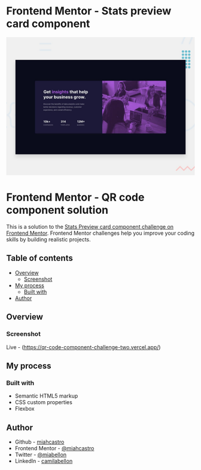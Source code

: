 # Frontend Mentor - Stats preview card component

![Design preview for the Stats preview card component coding challenge](./design/desktop-preview.jpg)

# Frontend Mentor - QR code component solution

This is a solution to the [Stats Preview card component challenge on Frontend Mentor](https://www.frontendmentor.io/challenges/stats-preview-card-component-8JqbgoU62/hub/stats-preview-card-component-ByVi9PhQq).
Frontend Mentor challenges help you improve your coding skills by building realistic projects. 

## Table of contents

- [Overview](#overview)
  - [Screenshot](#screenshot)
- [My process](#my-process)
  - [Built with](#built-with)
- [Author](#author)

## Overview

### Screenshot
Live - (https://qr-code-component-challenge-two.vercel.app/)

## My process

### Built with

- Semantic HTML5 markup
- CSS custom properties
- Flexbox

## Author

- Github - [miahcastro](https://github.com/miahcastro)
- Frontend Mentor - [@miahcastro](https://www.frontendmentor.io/profile/miahcastro)
- Twitter - [@miabellon](https://www.twitter.com/miabellon)
- LinkedIn - [camilabellon](https://www.linkedin.com/in/camila-mayara-castro-bellon/)
